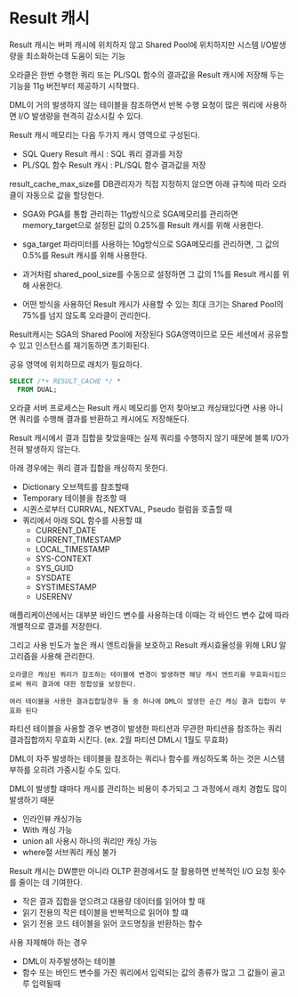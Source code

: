 # Result 캐시

Result 캐시는 버퍼 캐시에 위치하지 않고 Shared Pool에 위치하지만 시스템 I/O발생량을 최소화하는데 도움이 되는 기능

오라클은 한번 수행한 쿼리 또는 PL/SQL 함수의 결과값을 Result 캐시에 저장해 두는 기능을 11g 버전부터 제공하기 시작했다.

DML이 거의 발생하지 않는 테이블을 참조하면서 반복 수행 요청이 많은 쿼리에 사용하면 I/O 발생량을 현격히 감소시킬 수 있다.

Result 캐시 메모리는 다음 두가지 캐시 영역으로 구성된다.

-   SQL Query Result 캐시 : SQL 쿼리 결과를 저장
-   PL/SQL 함수 Result 캐시 : PL/SQL 함수 결과값을 저장

result_cache_max_size를 DB관리자가 직접 지정하지 않으면 아래 규칙에 따라 오라클이 자동으로 값을 할당한다.

-   SGA와 PGA를 통합 관리하는 11g방식으로 SGA메모리를 관리하면 memory_target으로 설정된 값의 0.25%를 Result 캐시를 위해 사용한다.

-   sga_target 파라미터를 사용하는 10g방식으로 SGA메모리를 관리하면, 그 값의 0.5%를 Result 캐시를 위해 사용한다.
-   과거처럼 shared_pool_size를 수동으로 설정하면 그 값의 1%를 Result 캐시를 위해 사용한다.

-   어떤 방식을 사용하던 Result 캐시가 사용할 수 있는 최대 크기는 Shared Pool의 75%를 넘지 않도록 오라클이 관리한다.

Result캐시는 SGA의 Shared Pool에 저장된다 SGA영역이므로 모든 세션에서 공유할 수 있고 인스턴스를 재기동하면 초기화된다.

공유 영역에 위치하므로 래치가 필요하다.

```sql
SELECT /*+ RESULT_CACHE */ *
  FROM DUAL;
```

오라클 서버 프로세스는 Result 캐시 메모리를 먼저 찾아보고 캐싱돼있다면 사용 아니면 쿼리를 수행해 결과를 반환하고 캐시에도 저장해둔다.

Result 캐시에서 결과 집합을 찾았을때는 실제 쿼리를 수행하지 않기 때문에 블록 I/O가 전혀 발생하지 않는다.

아래 경우에는 쿼리 결과 집합을 캐싱하지 못한다.

-   Dictionary 오브젝트를 참조할때
-   Temporary 테이블을 참조할 때
-   시퀀스로부터 CURRVAL, NEXTVAL, Pseudo 컬럼을 호출할 때
-   쿼리에서 아래 SQL 함수를 사용할 떄
    -   CURRENT_DATE
    -   CURRENT_TIMESTAMP
    -   LOCAL_TIMESTAMP
    -   SYS-CONTEXT
    -   SYS_GUID
    -   SYSDATE
    -   SYSTIMESTAMP
    -   USERENV

애플리케이션에서는 대부분 바인드 변수를 사용하는데 이때는 각 바인드 변수 값에 따라 개별적으로 결과를 저장한다.

그리고 사용 빈도가 높은 캐시 엔트리들을 보호하고 Result 캐시효율성을 위해 LRU 알고리즘을 사용해 관리한다.

`오라클은 캐싱된 쿼리가 참조하는 테이블에 변경이 발생하면 해당 캐시 엔트리를 무효화시킴으로써 쿼리 결과에 대한 정합성을 보장한다.`

`여러 테이블을 사용한 결과집합일경우 둘 중 하나에 DML이 발생한 순간 캐싱 결과 집합이 무효화 된다`

파티션 테이블을 사용할 경우 변경이 발생한 파티션과 무관한 파티션을 참조하는 쿼리 결과집합까지 무효화 시킨다. (ex. 2월 파티션 DML시 1월도 무효화)

DML이 자주 발생하는 테이블을 참조하는 쿼리나 함수를 캐싱하도록 하는 것은 시스템 부하를 오히려 가중시킬 수도 있다.

DML이 발생할 떄마다 캐시를 관리하는 비용이 추가되고 그 과정에서 래치 경합도 많이 발생하기 때문

-   인라인뷰 캐싱가능
-   With 캐싱 가능
-   union all 사용시 하나의 쿼리만 캐싱 가능
-   where절 서브쿼리 캐싱 불가

Result 캐시는 DW뿐만 아니라 OLTP 환경에서도 잘 활용하면 반복적인 I/O 요청 횟수를 줄이는 데 기여한다.

-   작은 결과 집합을 얻으려고 대용량 데이터를 읽어야 할 때
-   읽기 전용의 작은 테이블을 반복적으로 읽어야 할 떄
-   읽기 전용 코드 테이블을 읽어 코드명칭을 반환하는 함수

사용 자제해야 하는 경우

-   DML이 자주발생하는 테이블
-   함수 또는 바인드 변수를 가진 쿼리에서 입력되는 값의 종류가 많고 그 값들이 골고루 입력될때
